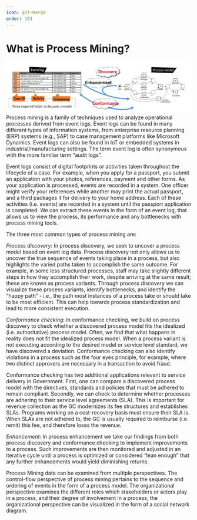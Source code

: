 ```yaml
---
icon: git-merge
order: 101
---
```

# What is Process Mining?
![](/introduction/what-is-pm.png)
Process mining is a family of techniques used to analyze operational processes derived from event logs. Event logs can be found in many different types of information systems, from enterprise resource planning (ERP) systems (e.g., SAP) to case management platforms like Microsoft Dynamics. Event logs can also be found in IoT or embedded systems in industrial/manufacturing settings. The term event log is often synonymous with the more familiar term “audit logs”.  

Event logs consist of digital footprints or activities taken throughout the lifecycle of a case. For example, when you apply for a passport, you submit an application with your photos, references, payment and other forms. As your application is processed, events are recorded in a system. One officer might verify your references while another may print the actual passport, and a third packages it for delivery to your home address. Each of these activities (i.e. events) are recorded in a system until the passport application is completed. We can extract these events in the form of an event log, that allows us to view the process, its performance and any bottlenecks with process mining tools.

The three most common types of process mining are: 

_Process discovery_: In process discovery, we seek to uncover a process model based on event log data. Process discovery not only allows us to uncover the true sequence of events taking place in a process, but also highlights the varied paths taken to accomplish the same outcome. For example, in some less structured processes, staff may take slightly different steps in how they accomplish their work, despite arriving at the same result; these are known as process variants. Through process discovery we can visualize these process variants, identify bottlenecks, and identify the “happy path” - i.e., the path most instances of a process take or should take to be most efficient. This can help towards process standardization and lead to more consistent execution.

_Conformance checking_: In conformance checking, we build on process discovery to check whether a discovered process model fits the idealized (i.e. authoritative) process model. Often, we find that what happens in reality does not fit the idealized process model. When a process variant is not executing according to the desired model or service level standard, we have discovered a deviation. Conformance checking can also identify violations in a process such as the four eyes principle, for example, where two distinct approvers are necessary in a transaction to avoid fraud.  
 
Conformance checking has two additional applications relevant to service delivery in Government. First, one can compare a discovered process model with the directives, standards and policies that must be adhered to remain compliant. Secondly, we can check to determine whether processes are adhering to their service level agreements (SLA). This is important for revenue collection as the GC modernizes its fee structures and establishes SLAs. Programs working on a cost-recovery basis must ensure their SLA is. When SLAs are not adhered to, the GC is usually required to reimburse (i.e. remit) this fee, and therefore loses the revenue. 

_Enhancement_: In process enhancement we take our findings from both process discovery and conformance checking to implement improvements to a process. Such improvements are then monitored and adjusted in an iterative cycle until a process is optimized or considered “lean enough” that any further enhancements would yield diminishing returns. 

Process Mining data can be examined from multiple perspectives. The control-flow perspective of process mining pertains to the sequence and ordering of events in the form of a process model. The organizational perspective examines the different roles which stakeholders or actors play in a process, and their degree of involvement in a process; the organizational perspective can be visualized in the form of a social network diagram.  

